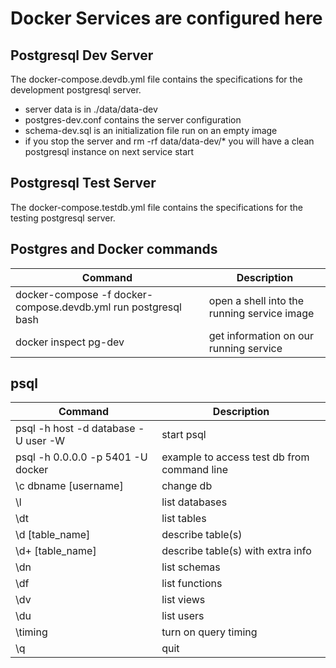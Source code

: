 # Docker Services are configured here

## Postgresql Dev Server
The docker-compose.devdb.yml file contains the specifications for the development postgresql server.
- server data is in ./data/data-dev
- postgres-dev.conf contains the server configuration
- schema-dev.sql is an initialization file run on an empty image
- if you stop the server and rm -rf data/data-dev/\* you will have a clean postgresql instance on next service start

## Postgresql Test Server
The docker-compose.testdb.yml file contains the specifications for the testing postgresql server.

## Postgres and Docker commands
| Command | Description |
| --- | --- |
| docker-compose -f docker-compose.devdb.yml run postgresql bash | open a shell into the running service image |
| docker inspect pg-dev | get information on our running service |

## psql
| Command | Description |
| --- | --- |
| psql -h host -d database -U user -W | start psql |
| psql -h 0.0.0.0 -p 5401 -U docker | example to access test db from command line |
| \c dbname [username]    | change db |
| \l                    | list databases |
| \dt                   | list tables |
| \d [table_name]         | describe table(s) |
| \d+ [table_name]         | describe table(s) with extra info |
| \dn | list schemas |
| \df | list functions |
| \dv | list views |
| \du | list users |
| \timing | turn on query timing |
| \q | quit |

